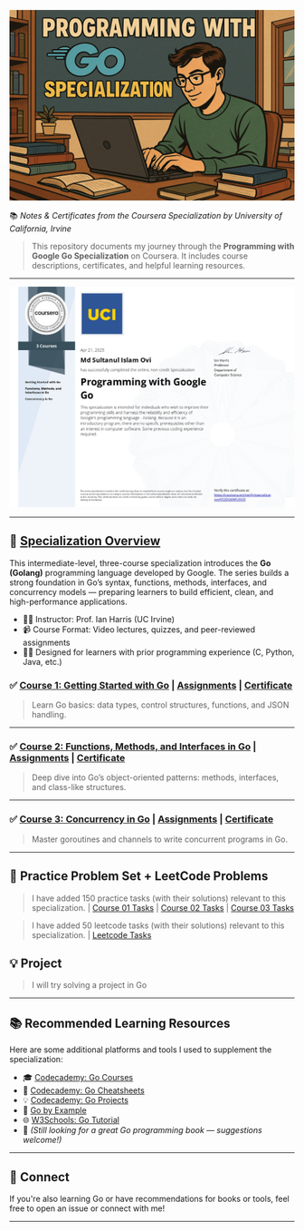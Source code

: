 ![Specialization Certificate](certificates/go.png)

📚 _Notes & Certificates from the Coursera Specialization by University of California, Irvine_

> This repository documents my journey through the **Programming with Google Go Specialization** on Coursera. It includes course descriptions, certificates, and helpful learning resources.

---

![Specialization Certificate](certificates/certificate.jpg)

---

## 📌 [Specialization Overview](https://www.coursera.org/specializations/google-golang)

This intermediate-level, three-course specialization introduces the **Go (Golang)** programming language developed by Google. The series builds a strong foundation in Go’s syntax, functions, methods, interfaces, and concurrency models — preparing learners to build efficient, clean, and high-performance applications.

- 👨‍🏫 Instructor: Prof. Ian Harris (UC Irvine)
- 📹 Course Format: Video lectures, quizzes, and peer-reviewed assignments
- 🧑‍💻 Designed for learners with prior programming experience (C, Python, Java, etc.)

### ✅ [Course 1: Getting Started with Go](https://www.coursera.org/learn/golang-getting-started?specialization=google-golang) | [Assignments](Course_01_Getting_Started_with_Go) | [Certificate](certificates/Course_01_certificate.jpg)

> Learn Go basics: data types, control structures, functions, and JSON handling.

---

### ✅ [Course 2: Functions, Methods, and Interfaces in Go](https://www.coursera.org/learn/golang-functions-methods?specialization=google-golang) | [Assignments](Course_02_Functions_Methods_and_Interfaces_in_Go) | [Certificate](certificates/Course_02_certificate.jpg)

> Deep dive into Go’s object-oriented patterns: methods, interfaces, and class-like structures.

---

### ✅ [Course 3: Concurrency in Go](https://www.coursera.org/learn/golang-concurrency?specialization=google-golang) | [Assignments](Course_03_Concurrency_in_Go) | [Certificate](certificates/Course_03_certificate.jpg)

> Master goroutines and channels to write concurrent programs in Go.

---

## 📝 Practice Problem Set + LeetCode Problems

> I have added 150 practice tasks (with their solutions) relevant to this specialization. | [Course 01 Tasks](Course_01_Getting_Started_with_Go/course_01_tasks.md) | [Course 02 Tasks](Course_02_Functions_Methods_and_Interfaces_in_Go/course_02_tasks.md) | [Course 03 Tasks](Course_03_Concurrency_in_Go/course_03_tasks.md)

> I have added 50 leetcode tasks (with their solutions) relevant to this specialization. | [Leetcode Tasks](leetcode/tasks.md)

## 💡 Project
> I will try solving a project in Go
---

## 📚 Recommended Learning Resources

Here are some additional platforms and tools I used to supplement the specialization:

- 🎓 [Codecademy: Go Courses](https://www.codecademy.com/catalog/language/go)
- 📝 [Codecademy: Go Cheatsheets](https://www.codecademy.com/resources/cheatsheets/language/go)
- 💡 [Codecademy: Go Projects](https://www.codecademy.com/projects/language/go)
- 📘 [Go by Example](https://gobyexample.com/)
- 🌐 [W3Schools: Go Tutorial](https://www.w3schools.com/go/index.php)
- 📖 _(Still looking for a great Go programming book — suggestions welcome!)_

---

## 💬 Connect

If you're also learning Go or have recommendations for books or tools, feel free to open an issue or connect with me!

---
